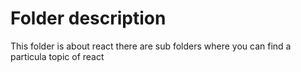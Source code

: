 # Folder description

This folder is about react there are sub folders where you can find a particula topic of react

